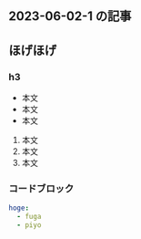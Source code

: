 ## 2023-06-02-1 の記事

## ほげほげ

### h3

- 本文
- 本文
- 本文

1. 本文
2. 本文
3. 本文

### コードブロック

```yml
hoge:
  - fuga
  - piyo
```
